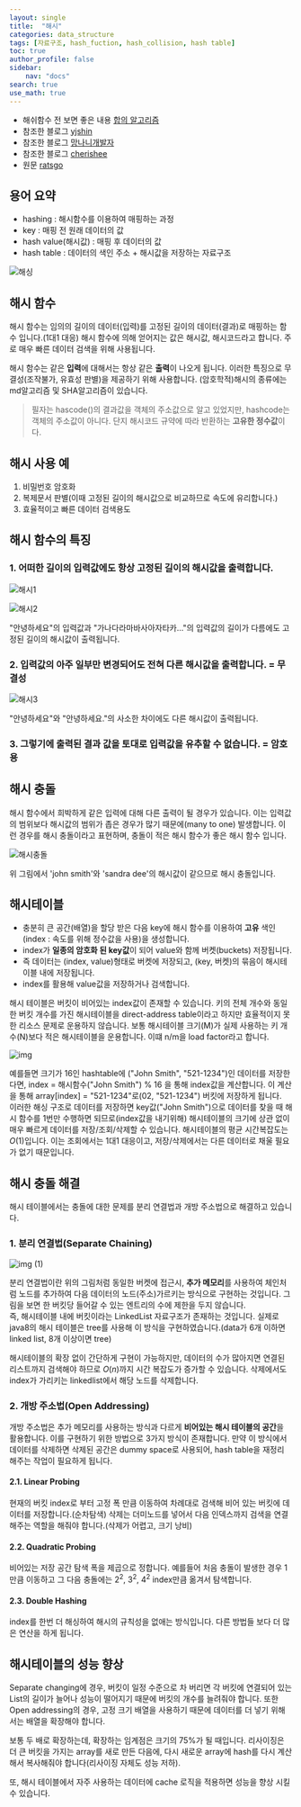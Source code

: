 ```yaml
---
layout: single
title:  "해시"
categories: data_structure
tags: [자료구조, hash_fuction, hash_collision, hash table]
toc: true
author_profile: false
sidebar:
    nav: "docs"
search: true
use_math: true
---
```


+ 해쉬함수 전 보면 좋은 내용 [합의 알고리즘](https://steemit.com/kr/@yahweh87/1-consensus-problem)
+ 참조한 블로그 [yjshin](https://yjshin.tistory.com/entry/%EC%95%94%ED%98%B8%ED%95%99-%ED%95%B4%EC%8B%9C-%ED%95%A8%EC%88%98-%EC%9E%91%EC%84%B1-%EC%A4%91)
+ 참조한 블로그 [망나니개발자](https://mangkyu.tistory.com/102)
+ 참조한 블로그 [cherishee](https://hee96-story.tistory.com/48)
+ 원문 [ratsgo](https://ratsgo.github.io/data%20structure&algorithm/2017/10/25/hash/)


## 용어 요약
+ hashing : 해시함수를 이용하여 매핑하는 과정
+ key : 매핑 전 원래 데이터의 값
+ hash value(해시값) : 매핑 후 데이터의 값
+ hash table : 데이터의 색인 주소 + 해시값을 저장하는 자료구조

![해싱](https://user-images.githubusercontent.com/78904413/159003595-6d71e6fd-dc11-4c62-91db-fbe7d4f42def.jpg)


## 해시 함수
해시 함수는 임의의 길이의 데이터(입력)를 고정된 길이의 데이터(결과)로 매핑하는 함수 입니다.(1대1 대응) 해시 함수에 의해 얻어지는 값은 해시값, 해시코드라고 합니다. 주로 매우 빠른 데이터 검색을 위해 사용됩니다.  

해시 함수는 같은 **입력**에 대해서는 항상 같은 **출력**이 나오게 됩니다. 이러한 특징으로 무결성(조작불가, 유효성 판별)을 제공하기 위해 사용합니다. (암호학적)해시의 종류에는 md알고리즘 및 SHA알고리즘이 있습니다.  

> 필자는 hascode()의 결과값을 객체의 주소값으로 알고 있었지만, hashcode는 객체의 주소값이 아니다. 단지 해시코드 규약에 따라 반환하는 **고유한 정수값**이다.

## 해시 사용 예
1. 비밀번호 암호화
2. 복제문서 판별(이때 고정된 길이의 해시값으로 비교하므로 속도에 유리합니다.)
3. 효율적이고 빠른 데이터 검색용도

## 해시 함수의 특징
### 1. 어떠한 길이의 입력값에도 항상 **고정된 길이의 해시값**을 출력합니다.
![해시1](https://user-images.githubusercontent.com/78904413/159002987-eaa08823-48cf-454f-a932-45f2c2976d9e.jpg)  

![해시2](https://user-images.githubusercontent.com/78904413/159003155-f6262d2b-d04f-453c-83ec-e9f4a6ef49a5.jpg)  

"안녕하세요"의 입력값과 "가나다라마바사아자타카..."의 입력값의 길이가 다름에도 고정된 길이의 해시값이 출력됩니다.  

### 2. 입력값의 아주 일부만 변경되어도 **전혀 다른 해시값**을 출력합니다. = 무결성
![해시3](https://user-images.githubusercontent.com/78904413/159003185-11d50a54-5415-409d-bcd8-4116b9473e8b.jpg)  

"안녕하세요"와 "안녕하세요."의 사소한 차이에도 다른 해시값이 출력됩니다.

### 3. 그렇기에 출력된 결과 값을 토대로 입력값을 **유추할 수 없습니다**. = 암호용

## 해시 충돌
해시 함수에서 희박하게 같은 입력에 대해 다른 출력이 될 경우가 있습니다. 이는 입력값의 범위보다 해시값의 범위가 좁은 경우가 많기 때문에(many to one) 발생합니다. 이런 경우를 해시 충돌이라고 표현하며, 충돌이 적은 해시 함수가 좋은 해시 함수 입니다.  

![해시충돌](https://user-images.githubusercontent.com/78904413/159003625-1b276faa-23df-43eb-86eb-26c4d709e8c5.jpg)  

위 그림에서 'john smith'와 'sandra dee'의 해시값이 같으므로 해시 충돌입니다.  

## 해시테이블
+ 충분히 큰 공간(배열)을 할당 받은 다음 key에 해시 함수를 이용하여 **고유** 색인(index : 속도를 위해 정수값을 사용)을 생성합니다.
+ index가 **일종의 암호화 된 key값**이 되어 value와 함께 버켓(buckets) 저장됩니다.
+ 즉 데이터는 (index, value)형태로 버켓에 저장되고, (key, 버켓)의 묶음이 해시테이블 내에 저장됩니다.
+ index를 활용해 value값을 저장하거나 검색합니다.

해시 테이블은 버킷이 비어있는 index값이 존재할 수 있습니다. 키의 전체 개수와 동일한 버킷 개수를 가진 해시테이블을 direct-address table이라고 하지만 효율적이지 못한 리소스 문제로 운용하지 않습니다. 보통 해시테이블 크기(M)가 실제 사용하는 키 개수(N)보다 적은 해시테이블을 운용합니다. 이떄 n/m을 load factor라고 합니다.  

![img](https://user-images.githubusercontent.com/78904413/159024806-01143b28-edad-4d5d-aada-9b08b0486b26.png)  

예를들면 크기가 16인 hashtable에 ("John Smith", "521-1234")인 데이터를 저장한다면, index = 해시함수("John Smith") % 16 을 통해 index값을 계산합니다. 이 계산을 통해 array[index] = "521-1234"로(02, "521-1234") 버킷에 저장하게 됩니다.  
이러한 해싱 구조로 데이터를 저장하면 key값("John Smith")으로 데이터를 찾을 때 해시 함수를 1번만 수행하면 되므로(index값을 내기위해) 해시테이블의 크기에 상관 없이 매우 빠르게 데이터를 저장/조회/삭제할 수 있습니다. 해시테이블의 평균 시간복잡도는 $O(1)$입니다. 이는 조회에서는 1대1 대응이고, 저장/삭제에서는 다른 데이터로 채울 필요가 없기 때문입니다.



## 해시 충돌 해결
해시 테이블에서는 충돌에 대한 문제를 분리 연결법과 개방 주소법으로 해결하고 있습니다.

### 1. 분리 연결법(Separate Chaining)
![img (1)](https://user-images.githubusercontent.com/78904413/159031964-cb600b72-1537-4381-8ade-40d747f5e464.png)  

분리 연결법이란 위의 그림처럼 동일한 버켓에 접근시, **추가 메모리**를 사용하여 체인처럼 노드를 추가하여 다음 데이터의 노드(주소)가르키는 방식으로 구현하는 것입니다. 그림을 보면 한 버킷당 들어갈 수 있는 엔트리의 수에 제한을 두지 않습니다.  
즉, 해시테이블 내에 버킷이라는 LinkedList 자료구조가 존재하는 것입니다. 실제로 java8의 해시 테이블은 tree를 사용해 이 방식을 구현하였습니다.(data가 6개 이하면 linked list, 8개 이상이면 tree)  

해시테이블의 확장 없이 간단하게 구현이 가능하지만, 데이터의 수가 많아지면 연결된 리스트까지 검색해야 하므로 $O(n)$까지 시간 복잡도가 증가할 수 있습니다. 삭제에서도 index가 가리키는 linkedlist에서 해당 노드를 삭제합니다.  

### 2. 개방 주소법(Open Addressing)
개방 주소법은 추가 메모리를 사용하는 방식과 다르게 **비어있는 해시 테이블의 공간**을 활용합니다. 이를 구현하기 위한 방법으로 3가지 방식이 존재합니다. 만약 이 방식에서 데이터를 삭제하면 삭제된 공간은 dummy space로 사용되어, hash table을 재정리 해주는 작업이 필요하게 됩니다.  

#### 2.1. Linear Probing
현재의 버킷 index로 부터 고정 폭 만큼 이동하여 차례대로 검색해 비어 있는 버킷에 데이터를 저장합니다.(순차탐색) 삭제는 더미노드를 넣어서 다음 인덱스까지 검색을 연결해주는 역할을 해줘야 합니다.(삭제가 어렵고, 크기 낭비)

#### 2.2. Quadratic Probing
비어있는 저장 공간 탐색 폭을 제곱으로 정합니다. 예를들어 처음 충돌이 발생한 경우 1만큼 이동하고 그 다음 충돌에는 $2^2$, $3^2$, $4^2$ index만큼 옮겨서 탐색합니다.

#### 2.3. Double Hashing
index를 한번 더 해싱하여 해시의 규칙성을 없애는 방식입니다. 다른 방법들 보다 더 많은 연산을 하게 됩니다.

## 해시테이블의 성능 향상
Separate changing에 경우, 버킷이 일정 수준으로 차 버리면 각 버킷에 연결되어 있는 List의 길이가 늘어나 성능이 떨어지기 때문에 버킷의 개수를 늘려줘야 합니다. 또한 Open addressing의 경우, 고정 크기 배열을 사용하기 때문에 데이터를 더 넣기 위해서는 배열을 확장해야 합니다.  

보통 두 배로 확장하는데, 확장하는 임계점은 크기의 75%가 될 때입니다. 리사이징은 더 큰 버킷을 가지는 array를 새로 만든 다음에, 다시 새로운 array에 hash를 다시 계산해서 복사해줘야 합니다(리사이징 자체도 성능 저하).  

또, 해시 테이블에서 자주 사용하는 데이터에 cache 로직을 적용하면 성능을 향상 시킬 수 있습니다.  
